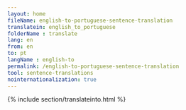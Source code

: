 ```yaml
---
layout: home
fileName: english-to-portuguese-sentence-translation
translatein: english_to_portuguese
folderName : translate
lang: en
from: en
to: pt
langName : english-to
permalink: /english-to-portuguese-sentence-translation
tool: sentence-translations
nointernationalization: true
---
```

{% include section/translateinto.html %}
